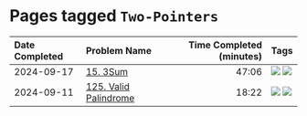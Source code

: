 # Pages tagged `Two-Pointers`

|Date Completed|Problem Name|Time Completed  (minutes)|Tags
|:---|:---|---:|:---|
|2024-09-17|[15. 3Sum](../15ThreeSum1.md)|47:06|[![](https://img.shields.io/badge/tag-Medium-33b5de)](../tags/Medium.md) [![](https://img.shields.io/badge/tag-Two-Pointers-7ca620)](../tags/Two-Pointers.md)|
|2024-09-11|[125. Valid Palindrome](../125ValidPalindrome1.md)|18:22|[![](https://img.shields.io/badge/tag-Easy-72fcc)](../tags/Easy.md) [![](https://img.shields.io/badge/tag-Two-Pointers-7ca620)](../tags/Two-Pointers.md)|